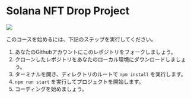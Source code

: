 # Solana NFT Drop Project

![](https://i.imgur.com/2vEkSJ2.png)

このコースを始めるには、下記のステップを実行してください。

1. あなたのGithubアカウントにこのレポジトリをフォークしましょう。
2. クローンしたレポジトリをあなたのローカル環境にダウンロードしましょう。
3. ターミナルを開き、ディレクトリのルートで `npm install` を実行します。
2. `npm run start` を実行してプロジェクトを開始します。
3. コーディングを始めましょう。
